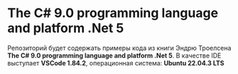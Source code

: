 # The C# 9.0 programming language and platform .Net 5
Репозиторий будет содержать примеры кода из книги Эндрю Троелсена **The C# 9.0 programming language and platform .Net 5**.
В качестве IDE выступает **VSCode 1.84.2**, операционная система: **Ubuntu 22.04.3 LTS**
